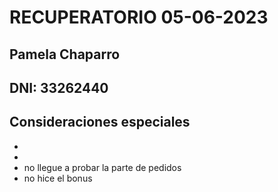 # RECUPERATORIO 05-06-2023

## Pamela Chaparro
## DNI: 33262440
## Consideraciones especiales
*
*
* no llegue a probar la parte de pedidos
* no hice el bonus

